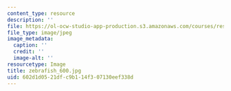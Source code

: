 ```yaml
---
content_type: resource
description: ''
file: https://ol-ocw-studio-app-production.s3.amazonaws.com/courses/res-7-001-pre-7-01-getting-up-to-speed-in-biology-summer-2019/602d1d0521dfc9b114f307130eef338d_zebrafish_600.jpg
file_type: image/jpeg
image_metadata:
  caption: ''
  credit: ''
  image-alt: ''
resourcetype: Image
title: zebrafish_600.jpg
uid: 602d1d05-21df-c9b1-14f3-07130eef338d
---
```


